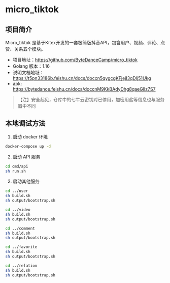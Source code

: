 # micro_tiktok


## 项目简介
Micro_tiktok 是基于Kitex开发的一套极简版抖音API，包含用户、视频、评论、点赞、关系五个模块。
- 项目地址：https://github.com/ByteDanceCamp/micro_tiktok
- Golang 版本：1.16
- 说明文档地址：https://t5pn33186b.feishu.cn/docs/doccn5qygcgKFjejI3qDIj51Ukg
- apk: https://bytedance.feishu.cn/docs/doccnM9KkBAdyDhg8qaeGlIz7S7

> 【注】安全起见，仓库中的七牛云密钥对已停用，加密用盐等信息也与服务器中不同

## 本地调试方法
1. 启动 docker 环境
```bash
docker-compose up -d
```
2. 启动 API 服务
```bash 
cd cmd/api
sh run.sh
```
2. 启动其他服务
```bash
cd ../user
sh build.sh
sh output/bootstrap.sh

cd ../video
sh build.sh
sh output/bootstrap.sh

cd ../comment
sh build.sh
sh output/bootstrap.sh

cd ../favorite
sh build.sh
sh output/bootstrap.sh

cd ../relation
sh build.sh
sh output/bootstrap.sh
```